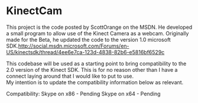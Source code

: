 # KinectCam
This project is the code posted by ScottOrange on the MSDN. He developed a small program to allow use of the Kinect Camera as a webcam. 
Originally made for the Beta, he updated the code to the version 1.0 microsoft SDK.http://social.msdn.microsoft.com/Forums/en-US/kinectsdk/thread/4ee6e7ca-123d-4838-82b6-e5816bf6529c 

This codebase will be used as a starting point to bring compatibility to the 2.0 version of the Kinect SDK.
This is for no reason other than I have a connect laying around that I would like to put to use.  
My intention is to update the compatibility information below as relevant.

Compatibility:
Skype on x86 - Pending
Skype on x64 - Pending

